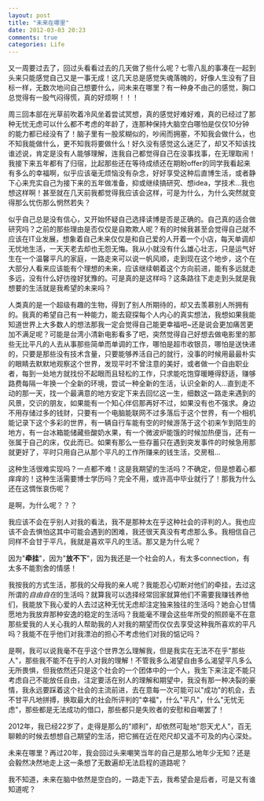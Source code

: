 ```yaml
---
layout: post
title: "未来在哪里"
date: 2012-03-03 20:23
comments: true
categories: Life
---
```


又一周要过去了，回过头看看过去的几天做了些什么呢？七零八乱的事凑在一起到头来只能感觉自己又是一事无成！这几天总是感觉失魂落魄的，好像人生没有了目标一样，无数次地问自己想要什么，问未来在哪里？有一种身不由己的感觉，胸口总觉得有一股气闷得慌，真的好烦啊！！！

周三回本部在光草前吹着冷风坐着尝试冥想，真的感觉好难好难，真的已经过了那种无忧无虑可以什么都不考虑的年龄了，连那种保持大脑空白哪怕是仅仅10分钟的能力都已经没有了！脑子里有一股浆糊似的，吵闹而拥塞，不知我会做什么，也不知我能做什么，更不知我将要做什么！好久没有感觉这么迷茫了，却又不知该找谁述说，肯定是没有人能够理解，连我自己都觉得自己在没事找事，在无理取闹！我接下来五年都有了归宿，比起那些还在等待成绩还在期盼offer的同学我看起来有多么的幸福啊，似乎应该毫无烦恼没有杂念，好好享受这种后直博生活，或者静下心来充实自己为接下来的五年做准备，抑或继续搞研究、想idea，学技术...我也想这样啊！甚至就在几天前我都觉得我应该会这样，可是为什么，为什么突然就变得那么忧伤那么惘然若失？

似乎自己总是没有信心，又开始怀疑自己选择读博是否是正确的。自己真的适合做研究吗？之前的那些理由是否仅仅是自欺欺人呢？有的时候我甚至会觉得自己就不应该在IT业发展，想象着自己未来仅仅是和自己爱的人开着一个小店，每天单调却无忧地生活，一天天老去却也无怨无悔。我从小就没有什么雄心壮志，只是运气好生在一个温馨平凡的家庭，一路走来可以说一帆风顺，走到现在这个地步，这个在大部分人看来应该能有个理想的未来，应该继续朝着这个方向前进，能有多远就走多远，没有什么好彷徨好犹豫的。可是真的是这样吗？这条路往下走走到头就是我想要的生活就是我希望的未来吗？

<!-- more -->

人类真的是一个超级有趣的生物，得到了别人所期待的，却又去羡慕别人所拥有的。我真的希望自己有一种能力，能去窥探每个人内心的真实想法，我想如果我能知道世界上大多数人的想法那我一定会觉得自己能更幸福吧~还是说会更加痛苦更加不满足呢？可能是台湾小清新电影看多了吧，突然觉得自己好想去做电影里的那些无比平凡的人去从事那些简单而单调的工作，哪怕是超市收银员，哪怕是送快递的，只要是那些没有技术含量，只要能够养活自己的就行，没事的时候用最最朴实的眼睛去默默地观察这个世界，发现平时不曾注意的美好，或者做一个自由职业者，每到一处地方就找份不起眼而且轻松的工作，只求能吃饱穿暖睡得舒适，赚够路费每隔一年换一个全新的环境，尝试一种全新的生活，认识全新的人...直到走不动的那一天，找一个最满意的地方安定下来去回忆这一生，细数这一路走来遇到的风景，交识的朋友，如果能有一个知心伴侣那再好不过，如果没有也不强求。身边不用存储过多的钱财，只要有一个电脑能联网不过多落后于这个世界，有一个相机能记录下这个多彩的世界，有一辆自行车能有空的时候游荡于这个初来乍到陌生的地方，有一台冰箱能储藏些酸奶水果，有一个微波炉能饿的时候加热便当，还有一张属于自己的床，仅此而已。如果有那么一些存蓄只在遇到突发事件的时候急用那就更好了，平时只用自己从那个平凡的工作所赚来的钱生活，交房租...

这种生活很难实现吗？一点都不难！这是我期望的生活吗？不确定，但是想着心都痒痒的！这种生活需要博士学历吗？完全不用，或许高中毕业就行了！那我为什么还在这惆怅哀伤呢？

是啊，为什么呢？？？

我应该不会在乎别人对我的看法，我不是那种太在乎这种社会的评判的人。我也应该不会去惧怕这其中可能会遇到的困难，我还很天真没有考虑那么多。我相信自己同样不会甘于平凡，我就是喜欢平凡的生活。那又是为什么呢？

因为"**牵挂**"，因为"**放不下**"，因为我还是一个社会的人，有太多connection，有太多不能割舍的情感！

我按我的方式生活，那我的父母我的亲人呢？我能忍心切断对他们的牵挂，去过这所谓的*自由自在*的生活吗？就算我可以选择经常回家就算他们不需要我赚钱养他们，我能放下我心爱的人去过这种无忧无虑却注定独来独往的生活吗？她会心甘情愿地为我放弃那种安逸的稳定的生活吗？我能毫不理会这些年所受的照顾毫不在意那些爱我的人关心我的人帮助我的人对我的期望而仅仅去享受这种我所喜欢的平凡吗？我能不在乎他们对我漂泊的担心不考虑他们对我的惦记吗？

是啊，我可以说我毫不在乎这个世界怎么理解我，但是我实在无法不在乎"那些人"，那些我不能不在乎的人对我的理解！不管我多么渴望自由多么渴望平凡多么无所畏惧，但我依然还只是这个社会的一个团体中的一个人，我生下来注定不能只考虑自己不能放任自由，注定要活在别人的理解和期望中，我没有那一种决裂的豪情，我永远要踩着这个社会的主流前进，去在意每一次可能可以"成功"的机会，去不甘平凡地拼搏，换取最大的社会所评判的"幸福"，什么"平凡"，什么"无忧无虑"，那些都是无法成功的借口，那些都只是失败者的安慰和自嘲罢了！

2012年，我已经22岁了，走得是那么的"顺利"，却依然可耻地"怨天尤人"，百无聊赖的时候去想想自己期望的生活，把它搁在近在咫尺却又遥不可及的内心深处。

未来在哪里？再过20年，我会回过头来嘲笑当年的自己是那么地年少无知？还是会毅然决然地走上这一条想了无数遍却无法启程的道路呢？

我不知道，未来在脑中依然是空白的，一路走下去，我希望会是后者，可是又有谁知道呢？

